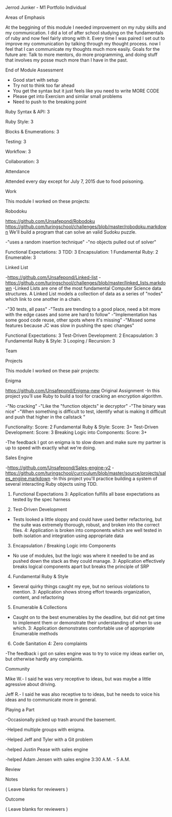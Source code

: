 Jerrod Junker - M1 Portfolio
Individual

Areas of Emphasis

At the beggining of this module I needed improvement on my ruby skills and my communication. I did a lot of after school studying on the fundamentals of ruby and now feel fairly strong with it. Every time I was paired I set out to improve my communication by talking through my thought process. now I feel that I can communicate my thoughts much more easily. Goals for the future are: Talk to more mentors, do more programming, and doing stuff that involves my posse much more than I have in the past.

End of Module Assessment

* Good start with setup
* Try not to think too far ahead
* You get the syntax but it just feels like you need to write MORE CODE
* Please get into Exercism and similar small problems
* Need to push to the breaking point

Ruby Syntax & API: 3

Ruby Style: 3

Blocks & Enumerations: 3

Testing: 3

Workflow: 3

Collaboration: 3

Attendance

Attended every day except for July 7, 2015 due to food poisoning.

Work

This module I worked on these projects:

Robodoku

https://github.com/Unsafepond/Robodoku
https://github.com/turingschool/challenges/blob/master/robodoku.markdown
We'll build a program that can solve an valid Sudoku puzzle.

-"uses a random insertion technique"
-"no objects pulled out of solver"

Functional Expectations: 3
TDD: 3
Encapsulation: 1
Fundamental Ruby: 2
Enumerable: 3



Linked List

-https://github.com/Unsafepond/Linked-list
-https://github.com/turingschool/challenges/blob/master/linked_lists.markdown
-Linked Lists are one of the most fundamental Computer Science data structures. A Linked List models a collection of data as a series of "nodes" which link to one another in a chain.

-"30 tests, all pass"
-"Tests are trending to a good place, need a bit more with the edge 
cases and some are hard to follow"
-"Implementation has some good code reuse, other spots where it's missing"
-"Missed some features because JC was slow in pushing the spec changes"

Functional Expectations: 3
Test-Driven Development: 2
Encapsulation: 3
Fundamental Ruby & Style: 3
Looping / Recursion: 3

Team

Projects

This module I worked on these pair projects:

Enigma	

https://github.com/Unsafepond/Enigma-new
Original Assignment
-In this project you’ll use Ruby to build a tool for cracking an encryption algorithm.

-"No cracking"
-"Like the "function objects" ie decryptor"
-"The binary was nice"
-"When something is difficult to test, identify what is making it difficult and push that higher in the callstack "

Functionality:
Score: 2
Fundamental Ruby & Style:
Score: 3+
Test-Driven Development:
Score: 3
Breaking Logic into Components:
Score: 3+

-The feedback I got on enigma is to slow down and make sure my partner is up to speed with exactly what we're doing.


Sales Engine

-https://github.com/Unsafepond/Sales-engine-v2
-https://github.com/turingschool/curriculum/blob/master/source/projects/sales_engine.markdown
-In this project you'll practice building a system of several interacting Ruby objects using TDD.

1. Functional Expectations
  3: Application fulfills all base expectations as tested by the spec harness

  2. Test-Driven Development
  * Tests looked a little sloppy and could have used better refactoring, but the
    suite was extremely thorough, robust, and broken into the correct files.
  4: Application is broken into components which are well tested in both isolation
  and integration using appropriate data

  3. Encapsulation / Breaking Logic into Components
  * No use of modules, but the logic was where it needed to be and as pushed
    down the stack as they could manage.
  3: Application effectively breaks logical components apart but breaks the
  principle of SRP

  4. Fundamental Ruby & Style
  * Several quirky things caught my eye, but no serious violations to mention.
  3: Application shows strong effort towards organization, content, and
  refactoring

  5. Enumerable & Collections
  * Caught on to the best enumerables by the deadline, but did not get time to
    implement them or demonstrate their understanding of when to use which.
  3: Application demonstrates comfortable use of appropriate Enumerable methods

  6. Code Sanitation
  4: Zero complaints

  -The feedback i got on sales engine was to try to voice my ideas earlier on, but otherwise hardly any complaints.

Community

  Mike W.- I said he was very receptive to ideas, but was maybe a little agressive about driving.

  Jeff R.- I said he was also receptive to to ideas, but he needs to voice his ideas and to communicate more in general.

Playing a Part

-Occasionally picked up trash around the basement.

-Helped multiple groups with enigma.

-Helped Jeff and Tyler with a Git problem

-helped Justin Pease with sales engine

-helped Adam Jensen with sales engine 3:30 A.M. - 5 A.M.

Review

Notes

( Leave blanks for reviewers )

Outcome

( Leave blanks for reviewers )